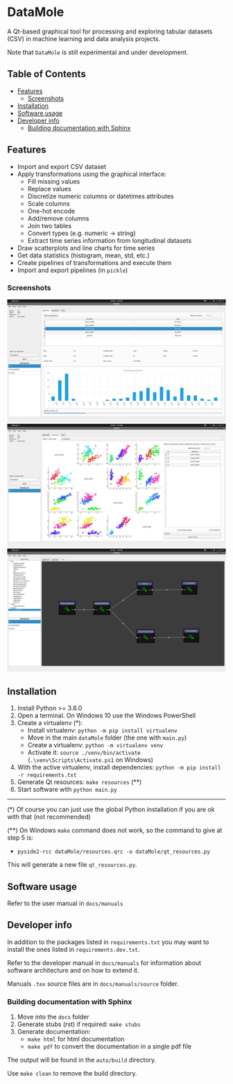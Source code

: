 # DataMole <!-- omit in toc -->

A Qt-based graphical tool for processing and exploring tabular datasets (CSV) in machine learning and
 data analysis projects.
 
Note that `DataMole` is still experimental and under development.

## Table of Contents <!-- omit in toc -->
- [Features](#features)
  - [Screenshots](#screenshots)
- [Installation](#installation)
- [Software usage](#software-usage)
- [Developer info](#developer-info)
  - [Building documentation with Sphinx](#building-documentation-with-sphinx)

## Features
- Import and export CSV dataset
- Apply transformations using the graphical interface:
    - Fill missing values
    - Replace values
    - Discretize numeric columns or datetimes attributes
    - Scale columns
    - One-hot encode
    - Add/remove columns
    - Join two tables
    - Convert types (e.g. numeric -> string)
    - Extract time series information from longitudinal datasets
- Draw scatterplots and line charts for time series
- Get data statistics (histogram, mean, std, etc.)
- Create pipelines of transformations and execute them
- Import and export pipelines (in `pickle`)

### Screenshots
![DataMole main window](screenshots/explore.png)
![Scatterplot matrix on iris dataset](screenshots/scattermatrix.png)
![Preprocessing pipeline](screenshots/pipeline.png)

## Installation

1. Install Python >= 3.8.0
2. Open a terminal. On Windows 10 use the Windows PowerShell
3. Create a virtualenv (*):
    - Install virtualenv: `python -m pip install virtualenv`
    - Move in the main `dataMole` folder (the one with `main.py`)
    - Create a virtualenv: `python -m virtualenv venv`
    - Activate it: `source ./venv/bin/activate` (`.\venv\Scripts\Activate.ps1` on Windows)
4. With the active virtualenv, install dependencies: `python -m pip install -r requirements.txt`
5. Generate Qt resources: `make resources` (**)
6. Start software with `python main.py`

<hr/>
(*) Of course you can just use the global Python installation if you are ok with that (not recommended)

(**) On Windows `make` command does not work, so the command to give at step 5 is:
- `pyside2-rcc dataMole/resources.qrc -o dataMole/qt_resources.py`

This will generate a new file `qt_resources.py`.

## Software usage
Refer to the user manual in `docs/manuals`

## Developer info
In addition to the packages listed in `requirements.txt` you may want to install the ones listed in `requirements.dev.txt`.

Refer to the developer manual in `docs/manuals` for information about software architecture and on how to extend it.
 
Manuals `.tex` source files are in `docs/manuals/source` folder.

### Building documentation with Sphinx

1. Move into the `docs` folder
2. Generate stubs (rst) if required: `make stubs`
3. Generate documentation:
    - `make html` for html documentation
    - `make pdf` to convert the documentation in a single pdf file

The output will be found in the `auto/build` directory.

Use `make clean` to remove the build directory.